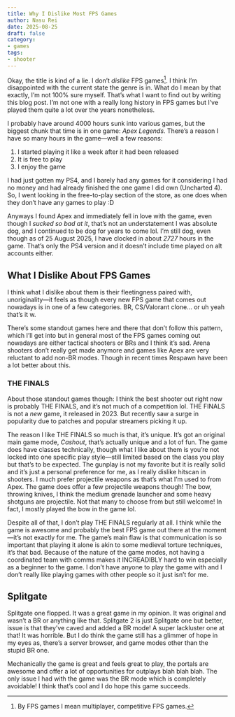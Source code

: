 ```yaml
---
title: Why I Dislike Most FPS Games
author: Nasu Rei
date: 2025-08-25
draft: false
category:
- games
tags:
- shooter
---
```


Okay, the title is kind of a lie. I don’t *dislike* FPS games[^1]. I think I’m disappointed with the current state the genre is in. What do I mean by that exactly, I’m not 100% sure myself. That’s what I want to find out by writing this blog post. I’m not one with a really long history in FPS games but I’ve played them quite a lot over the years nonetheless.

I probably have around 4000 hours sunk into various games, but the biggest chunk that time is in one game: *Apex Legends*. There’s a reason I have so many hours in the game—well a few reasons:

1. I started playing it like a week after it had been released
2. It is free to play
3. I enjoy the game

I had just gotten my PS4, and I barely had any games for it considering I had no money and had already finished the one game I did own (Uncharted 4). So, I went looking in the free-to-play section of the store, as one does when they don’t have any games to play :D

Anyways I found Apex and immediately fell in love with the game, even though I *sucked so bad at it*, that’s not an understatement I was absolute dog, and I continued to be dog for years to come lol. I’m still dog, even though as of 25 August 2025, I have clocked in about *2727* hours in the game. That’s only the PS4 version and it doesn’t include time played on alt accounts either.

## What I Dislike About FPS Games

I think what I dislike about them is their fleetingness paired with, unoriginality—it feels as though every new FPS game that comes out nowadays is in one of a few categories. BR, CS/Valorant clone… or uh yeah that’s it w.

There’s some standout games here and there that don’t follow this pattern, which I’ll get into but in general most of the FPS games coming out nowadays are either tactical shooters or BRs and I think it’s sad. Arena shooters don’t really get made anymore and games like Apex are very reluctant to add non-BR modes. Though in recent times Respawn have been a lot better about this.

### THE FINALS

About those standout games though: I think the best shooter out right now is probably THE FINALS, and it’s not much of a competition lol. THE FINALS is not a *new* game, it released in 2023. But recently saw a surge in popularity due to patches and popular streamers picking it up. 

The reason I like THE FINALS so much is that, it’s unique. It’s got an original main game mode, *Cashout*, that’s actually unique and a lot of fun. The game does have classes technically, though what I like about them is you’re not locked into one specific play style—still limited based on the class you play but that’s to be expected. The gunplay is not my favorite but it is really solid and it’s just a personal preference for me, as I really dislike hitscan in shooters. I much prefer projectile weapons as that’s what I’m used to from Apex. The game does offer a few projectile weapons though! The bow, throwing knives, I think the medium grenade launcher and some heavy shotguns are projectile. Not that many to choose from but still welcome! In fact, I mostly played the bow in the game lol.

Despite all of that, I don’t play THE FINALS regularly at all. I think while the game is awesome and probably the best FPS game out there at the moment—it’s not exactly for me. The game’s main flaw is that communication is so important that playing it alone is akin to some medieval torture techniques, it’s that bad. Because of the nature of the game modes, not having a coordinated team with comms makes it INCREADIBLY hard to win especially as a beginner to the game. I don’t have anyone to play the game with and I don’t really like playing games with other people so it just isn’t for me.

## Splitgate

Splitgate one flopped. It was a great game in my opinion. It was original and wasn’t a BR or anything like that. Splitgate 2 is just Splitgate one but better, issue is that they’ve caved and added a BR mode! A super lackluster one at that! It was horrible. But I do think the game still has a glimmer of hope in my eyes as, there’s a server browser, and game modes other than the stupid BR one.

Mechanically the game is great and feels great to play, the portals are awesome and offer a lot of opportunities for outplays blah blah blah. The only issue I had with the game was the BR mode which is completely avoidable! I think that’s cool and I do hope this game succeeds.

[^1]: By FPS games I mean multiplayer, competitive FPS games.
